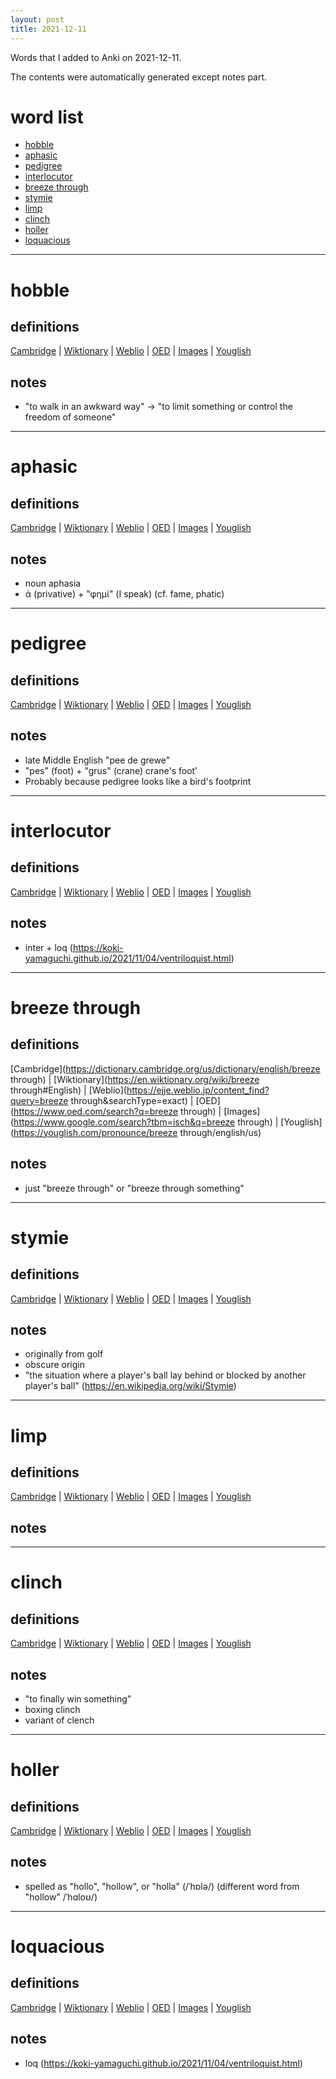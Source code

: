 ```yaml
---
layout: post
title: 2021-12-11
---
```


Words that I added to Anki on 2021-12-11.

The contents were automatically generated except notes part.
# word list
- [hobble](#hobble)
- [aphasic](#aphasic)
- [pedigree](#pedigree)
- [interlocutor](#interlocutor)
- [breeze through](#breeze-through)
- [stymie](#stymie)
- [limp](#limp)
- [clinch](#clinch)
- [holler](#holler)
- [loquacious](#loquacious)

---

# hobble
## definitions
[Cambridge](https://dictionary.cambridge.org/us/dictionary/english/hobble)
|
[Wiktionary](https://en.wiktionary.org/wiki/hobble#English)
|
[Weblio](https://ejje.weblio.jp/content_find?query=hobble&searchType=exact)
|
[OED](https://www.oed.com/search?q=hobble)
|
[Images](https://www.google.com/search?tbm=isch&q=hobble)
|
[Youglish](https://youglish.com/pronounce/hobble/english/us)

## notes
- "to walk in an awkward way" -> "to limit something or control the freedom of someone"

---

# aphasic
## definitions
[Cambridge](https://dictionary.cambridge.org/us/dictionary/english/aphasic)
|
[Wiktionary](https://en.wiktionary.org/wiki/aphasic#English)
|
[Weblio](https://ejje.weblio.jp/content_find?query=aphasic&searchType=exact)
|
[OED](https://www.oed.com/search?q=aphasic)
|
[Images](https://www.google.com/search?tbm=isch&q=aphasic)
|
[Youglish](https://youglish.com/pronounce/aphasic/english/us)

## notes
- noun aphasia
- ἀ (privative) + "φημί" (I speak) (cf. fame, phatic)

---

# pedigree
## definitions
[Cambridge](https://dictionary.cambridge.org/us/dictionary/english/pedigree)
|
[Wiktionary](https://en.wiktionary.org/wiki/pedigree#English)
|
[Weblio](https://ejje.weblio.jp/content_find?query=pedigree&searchType=exact)
|
[OED](https://www.oed.com/search?q=pedigree)
|
[Images](https://www.google.com/search?tbm=isch&q=pedigree)
|
[Youglish](https://youglish.com/pronounce/pedigree/english/us)

## notes
- late Middle English "pee de grewe"
- "pes" (foot) + "grus" (crane) crane's foot’
- Probably because pedigree looks like a bird's footprint

---

# interlocutor
## definitions
[Cambridge](https://dictionary.cambridge.org/us/dictionary/english/interlocutor)
|
[Wiktionary](https://en.wiktionary.org/wiki/interlocutor#English)
|
[Weblio](https://ejje.weblio.jp/content_find?query=interlocutor&searchType=exact)
|
[OED](https://www.oed.com/search?q=interlocutor)
|
[Images](https://www.google.com/search?tbm=isch&q=interlocutor)
|
[Youglish](https://youglish.com/pronounce/interlocutor/english/us)

## notes
- inter + loq (<https://koki-yamaguchi.github.io/2021/11/04/ventriloquist.html>)

---

# breeze through
## definitions
[Cambridge](https://dictionary.cambridge.org/us/dictionary/english/breeze through)
|
[Wiktionary](https://en.wiktionary.org/wiki/breeze through#English)
|
[Weblio](https://ejje.weblio.jp/content_find?query=breeze through&searchType=exact)
|
[OED](https://www.oed.com/search?q=breeze through)
|
[Images](https://www.google.com/search?tbm=isch&q=breeze through)
|
[Youglish](https://youglish.com/pronounce/breeze through/english/us)

## notes
- just "breeze through" or "breeze through something"

---

# stymie
## definitions
[Cambridge](https://dictionary.cambridge.org/us/dictionary/english/stymie)
|
[Wiktionary](https://en.wiktionary.org/wiki/stymie#English)
|
[Weblio](https://ejje.weblio.jp/content_find?query=stymie&searchType=exact)
|
[OED](https://www.oed.com/search?q=stymie)
|
[Images](https://www.google.com/search?tbm=isch&q=stymie)
|
[Youglish](https://youglish.com/pronounce/stymie/english/us)

## notes
- originally from golf
- obscure origin
- "the situation where a player's ball lay behind or blocked by another player's ball" (<https://en.wikipedia.org/wiki/Stymie>)

---

# limp
## definitions
[Cambridge](https://dictionary.cambridge.org/us/dictionary/english/limp)
|
[Wiktionary](https://en.wiktionary.org/wiki/limp#English)
|
[Weblio](https://ejje.weblio.jp/content_find?query=limp&searchType=exact)
|
[OED](https://www.oed.com/search?q=limp)
|
[Images](https://www.google.com/search?tbm=isch&q=limp)
|
[Youglish](https://youglish.com/pronounce/limp/english/us)

## notes

---

# clinch
## definitions
[Cambridge](https://dictionary.cambridge.org/us/dictionary/english/clinch)
|
[Wiktionary](https://en.wiktionary.org/wiki/clinch#English)
|
[Weblio](https://ejje.weblio.jp/content_find?query=clinch&searchType=exact)
|
[OED](https://www.oed.com/search?q=clinch)
|
[Images](https://www.google.com/search?tbm=isch&q=clinch)
|
[Youglish](https://youglish.com/pronounce/clinch/english/us)

## notes
- "to finally win something"
- boxing clinch
- variant of clench

---

# holler
## definitions
[Cambridge](https://dictionary.cambridge.org/us/dictionary/english/holler)
|
[Wiktionary](https://en.wiktionary.org/wiki/holler#English)
|
[Weblio](https://ejje.weblio.jp/content_find?query=holler&searchType=exact)
|
[OED](https://www.oed.com/search?q=holler)
|
[Images](https://www.google.com/search?tbm=isch&q=holler)
|
[Youglish](https://youglish.com/pronounce/holler/english/us)

## notes
- spelled as "hollo", "hollow", or "holla" (/ˈhɒlə/) (different word from "hollow" /ˈhɑloʊ/)

---

# loquacious
## definitions
[Cambridge](https://dictionary.cambridge.org/us/dictionary/english/loquacious)
|
[Wiktionary](https://en.wiktionary.org/wiki/loquacious#English)
|
[Weblio](https://ejje.weblio.jp/content_find?query=loquacious&searchType=exact)
|
[OED](https://www.oed.com/search?q=loquacious)
|
[Images](https://www.google.com/search?tbm=isch&q=loquacious)
|
[Youglish](https://youglish.com/pronounce/loquacious/english/us)

## notes
- loq (<https://koki-yamaguchi.github.io/2021/11/04/ventriloquist.html>)

